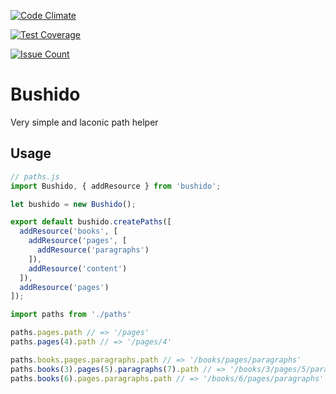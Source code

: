 [![Code Climate](https://codeclimate.com/github/esender/bushido/badges/gpa.svg)](https://codeclimate.com/github/esender/bushido)

[![Test Coverage](https://codeclimate.com/github/esender/bushido/badges/coverage.svg)](https://codeclimate.com/github/esender/bushido/coverage)

[![Issue Count](https://codeclimate.com/github/esender/bushido/badges/issue_count.svg)](https://codeclimate.com/github/esender/bushido)

# Bushido
Very simple and laconic path helper

## Usage

```javascript
// paths.js
import Bushido, { addResource } from 'bushido';

let bushido = new Bushido();

export default bushido.createPaths([
  addResource('books', [
    addResource('pages', [
      addResource('paragraphs')
    ]),
    addResource('content')
  ]),
  addResource('pages')
]);
```

```javascript
import paths from './paths'

paths.pages.path // => '/pages'
paths.pages(4).path // => '/pages/4'

paths.books.pages.paragraphs.path // => '/books/pages/paragraphs'
paths.books(3).pages(5).paragraphs(7).path // => '/books/3/pages/5/paragraphs/7'
paths.books(6).pages.paragraphs.path // => '/books/6/pages/paragraphs'
```
